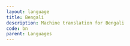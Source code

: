 ```yaml
---
layout: language
title: Bengali
description: Machine translation for Bengali
code: bn
parent: Languages
---
```

